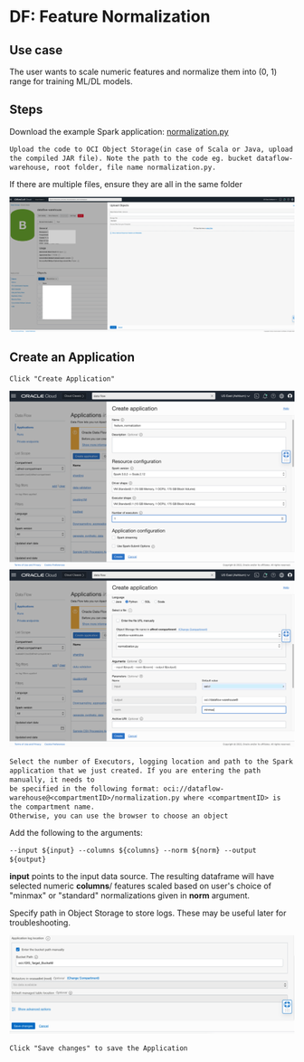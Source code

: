 # DF: Feature Normalization

## Use case


The user wants to scale numeric features and normalize them into (0, 1) range for training ML/DL models.

## Steps


Download the example Spark application: [normalization.py](./normalization.py)

```
Upload the code to OCI Object Storage(in case of Scala or Java, upload the compiled JAR file). Note the path to the code eg. bucket dataflow-
warehouse, root folder, file name normalization.py.
```

If there are multiple files, ensure they are all in the same folder

![image info](./utils/upload_object.png)

## Create an Application


```
Click "Create Application"
```

![image info](./utils/FN2.png)
![image info](./utils/FN3.png)


```
Select the number of Executors, logging location and path to the Spark application that we just created. If you are entering the path manually, it needs to
be specified in the following format: oci://dataflow-warehouse@<compartmentID>/normalization.py where <compartmentID> is the compartment name.
Otherwise, you can use the browser to choose an object
```

Add the following to the arguments:

```
--input ${input} --columns ${columns} --norm ${norm} --output ${output}
```

<b>input</b> points to the input data source. The resulting dataframe will have selected numeric <b>columns</b>/ features scaled based on user's choice of "minmax"
or "standard" normalizations given in <b>norm</b> argument.


Specify path in Object Storage to store logs. These may be useful later for troubleshooting.

![image info](./utils/FN4.png)


```
Click "Save changes" to save the Application
```



